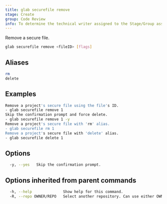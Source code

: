 ```yaml
---
title: glab securefile remove
stage: Create
group: Code Review
info: To determine the technical writer assigned to the Stage/Group associated with this page, see https://about.gitlab.com/handbook/product/ux/technical-writing/#assignments
---
```


<!--
This documentation is auto generated by a script.
Please do not edit this file directly. Run `make gen-docs` instead.
-->

Remove a secure file.

```bash twoslash title="Terminal"
glab securefile remove <fileID> [flags]
```

## Aliases

```bash twoslash title="Terminal"
rm
delete
```

## Examples

```bash twoslash title="Terminal"
Remove a project's secure file using the file's ID.
- glab securefile remove 1
Skip the confirmation prompt and force delete.
- glab securefile remove 1 -y
Remove a project's secure file with 'rm' alias.
- glab securefile rm 1
Remove a project's secure file with 'delete' alias.
- glab securefile delete 1
```

## Options

```bash twoslash title="Terminal"
  -y, --yes   Skip the confirmation prompt.
```

## Options inherited from parent commands

```bash twoslash title="Terminal"
  -h, --help              Show help for this command.
  -R, --repo OWNER/REPO   Select another repository. Can use either OWNER/REPO or `GROUP/NAMESPACE/REPO` format. Also accepts full URL or Git URL.
```
